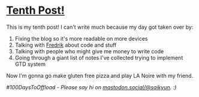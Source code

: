 # [Tenth Post!](#tenth-post)

This is my tenth post! I can't write much because my day got taken over by:

1. Fixing the blog so it's more readable on more devices
1. Talking with [Fredrik](https://mastodon.social/@bjoreman@toot.cafe) about code and stuff
1. Talking with people who might give me money to write code
1. Going through a giant list of notes I've collected trying to implement GTD system

Now I'm gonna go make gluten free pizza and play LA Noire with my friend.

_#100DaysToOffload - Please say hi on [mastodon.social/@saikyun](https://mastodon.social/@saikyun). :)_